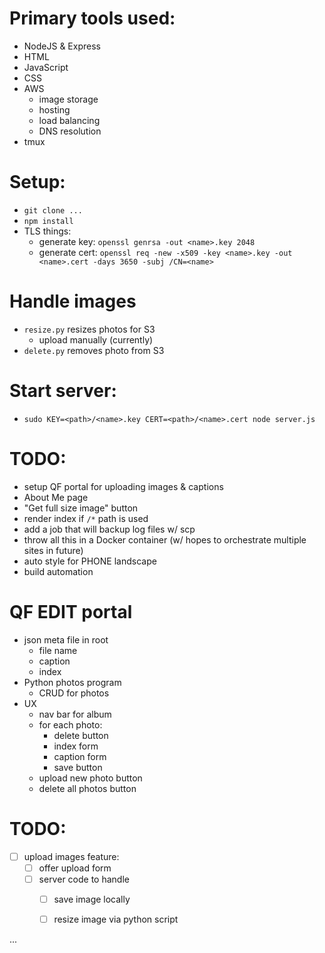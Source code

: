 
# Primary tools used:
  - NodeJS & Express
  - HTML
  - JavaScript
  - CSS
  - AWS
    - image storage
    - hosting
    - load balancing
    - DNS resolution
  - tmux

# Setup:
  - `git clone ...`
  - `npm install`
  - TLS things:
    - generate key: `openssl genrsa -out <name>.key 2048`
    - generate cert: `openssl req -new -x509 -key <name>.key -out <name>.cert -days 3650 -subj /CN=<name>`

# Handle images
  - `resize.py` resizes photos for S3
    - upload manually (currently)
  - `delete.py` removes photo from S3

# Start server:
  - `sudo KEY=<path>/<name>.key CERT=<path>/<name>.cert node server.js`

# TODO:
  - setup QF portal for uploading images & captions
  - About Me page
  - "Get full size image" button
  - render index if `/*` path is used
  - add a job that will backup log files w/ scp
  - throw all this in a Docker container (w/ hopes to orchestrate multiple sites in future)
  - auto style for PHONE landscape
  - build automation

# QF EDIT portal
  - json meta file in root
    - file name
    - caption
    - index
  - Python photos program
    - CRUD for photos
  - UX
    - nav bar for album
    - for each photo:
      - delete button
      - index form
      - caption form
      - save button
    - upload new photo button
    - delete all photos button


# TODO:
  - [ ] upload images feature:
    - [ ] offer upload form 
    - [ ] server code to handle
      - [ ] save image locally
      - [ ] resize image via python script


















...

